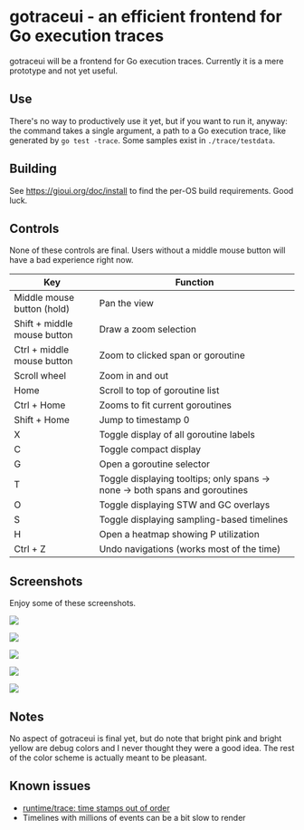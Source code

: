 # gotraceui - an efficient frontend for Go execution traces

gotraceui will be a frontend for Go execution traces. Currently it is a mere prototype and not yet useful.

## Use

There's no way to productively use it yet, but if you want to run it, anyway: the command takes a single argument, a
path to a Go execution trace, like generated by `go test -trace`. Some samples exist in `./trace/testdata`.

## Building

See https://gioui.org/doc/install to find the per-OS build requirements. Good luck.

## Controls

None of these controls are final. Users without a middle mouse button will have a bad experience right now.

| Key                         | Function                                                                    |
|-----------------------------|-----------------------------------------------------------------------------|
| Middle mouse button (hold)  | Pan the view                                                                |
| Shift + middle mouse button | Draw a zoom selection                                                       |
| Ctrl + middle mouse button  | Zoom to clicked span or goroutine                                           |
| Scroll wheel                | Zoom in and out                                                             |
| Home                        | Scroll to top of goroutine list                                             |
| Ctrl + Home                 | Zooms to fit current goroutines                                             |
| Shift + Home                | Jump to timestamp 0                                                         |
| X                           | Toggle display of all goroutine labels                                      |
| C                           | Toggle compact display                                                      |
| G                           | Open a goroutine selector                                                   |
| T                           | Toggle displaying tooltips; only spans -> none -> both spans and goroutines |
| O                           | Toggle displaying STW and GC overlays                                       |
| S                           | Toggle displaying sampling-based timelines                                  |
| H                           | Open a heatmap showing P utilization                                        |
| Ctrl + Z                    | Undo navigations (works most of the time)                                   |

## Screenshots

Enjoy some of these screenshots.

[![](https://user-images.githubusercontent.com/39825/191167780-08e98f3a-fc2f-48a8-b5cd-c5e1e81eaef9.png)](https://user-images.githubusercontent.com/39825/191164505-0b348f1b-b4ad-4732-b2d5-f83bf1964012.png)

[![](https://user-images.githubusercontent.com/39825/191167794-1c3eb92a-f691-4dbe-8316-9614dfaeb723.png)](https://user-images.githubusercontent.com/39825/191164507-8725d7af-1aea-4463-9851-7e92d726d81a.png)

[![](https://user-images.githubusercontent.com/39825/191167814-3802e06d-14e9-4188-8a4c-8c6107744181.png)](https://user-images.githubusercontent.com/39825/191164684-aad03a07-ab61-4399-9b7e-670de05caad1.png)

[![](https://user-images.githubusercontent.com/39825/194723796-011d8fdf-72c5-4d36-a3e3-ba05c52631d3.png)](https://user-images.githubusercontent.com/39825/194723659-f14b620c-99f0-4a6c-a625-0dac9ba23f79.png)

[![](https://user-images.githubusercontent.com/39825/191167809-b0798d2f-ba98-4094-86ff-7cbf20c62667.png)](https://user-images.githubusercontent.com/39825/191164519-6a357e11-f67b-468e-a39e-05e900020ff4.png)

## Notes

No aspect of gotraceui is final yet, but do note that bright pink and bright yellow are debug colors and I never thought
they were a good idea. The rest of the color scheme is actually meant to be pleasant.

## Known issues

- [runtime/trace: time stamps out of order](https://github.com/golang/go/issues/16755)
- Timelines with millions of events can be a bit slow to render
